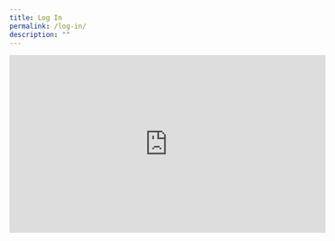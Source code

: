 ```yaml
---
title: Log In
permalink: /log-in/
description: ""
---
```

<iframe width="560" height="315" src="https://www.youtube.com/watch?v=d8OL6m0ZblA&t=2273s" frameborder="0" allowfullscreen></iframe>
